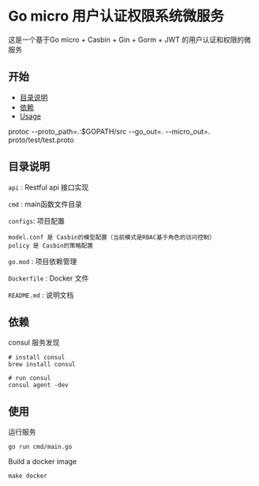 # Go micro 用户认证权限系统微服务

这是一个基于Go micro + Casbin + Gin + Gorm + JWT 的用户认证和权限的微服务

## 开始

- [目录说明](#目录说明)
- [依赖](#依赖)
- [Usage](#usage)


protoc --proto_path=.:$GOPATH/src --go_out=. --micro_out=. proto/test/test.proto

## 目录说明

`api` : Restful api 接口实现

`cmd` : main函数文件目录

`configs`: 项目配置
    
    model.conf 是 Casbin的模型配置（当前模式是RBAC基于角色的访问控制）
    policy 是 Casbin的策略配置

`go.mod` : 项目依赖管理

`Dockerfile` : Docker 文件

`README.md` : 说明文档

## 依赖
consul 服务发现

```
# install consul
brew install consul

# run consul
consul agent -dev
```

## 使用

运行服务
```
go run cmd/main.go
```

Build a docker image
```
make docker
```